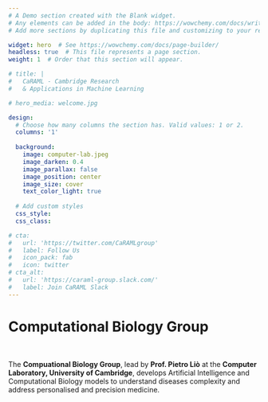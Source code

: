 ```yaml
---
# A Demo section created with the Blank widget.
# Any elements can be added in the body: https://wowchemy.com/docs/writing-markdown-latex/
# Add more sections by duplicating this file and customizing to your requirements.

widget: hero  # See https://wowchemy.com/docs/page-builder/
headless: true  # This file represents a page section.
weight: 1  # Order that this section will appear.

# title: |
#   CaRAML - Cambridge Research 
#   & Applications in Machine Learning

# hero_media: welcome.jpg

design:
  # Choose how many columns the section has. Valid values: 1 or 2.
  columns: '1'
  
  background:
    image: computer-lab.jpeg
    image_darken: 0.4
    image_parallax: false
    image_position: center
    image_size: cover
    text_color_light: true
  
  # Add custom styles
  css_style:
  css_class:

# cta:
#   url: 'https://twitter.com/CaRAMLgroup'
#   label: Follow Us
#   icon_pack: fab
#   icon: twitter
# cta_alt:
#   url: 'https://caraml-group.slack.com/'
#   label: Join CaRAML Slack 
---
```


<h1>Computational Biology Group</h1>

<br>

The **Compuational Biology Group**, lead by **Prof. Pietro Liò** at the **Computer Laboratory, University of Cambridge**, develops Artificial Intelligence and Computational Biology models to understand diseases complexity and address personalised and precision medicine.

<br>
